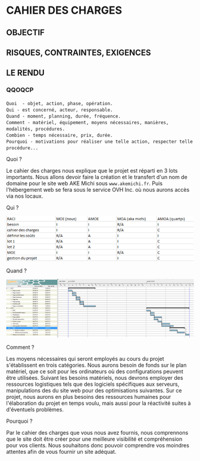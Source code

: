 # CAHIER DES CHARGES

## OBJECTIF

## RISQUES, CONTRAINTES, EXIGENCES

## LE RENDU

### QQOQCP  

`Quoi  - objet, action, phase, opération.`  
`Qui - est concerné, acteur, responsable.`  
`Quand - moment, planning, durée, fréquence.`  
`Comment - matériel, équipement, moyens nécessaires, manières, modalités, procédures.`  
`Combien - temps nécessaire, prix, durée.`  
`Pourquoi - motivations pour réaliser une telle action, respecter telle procédure...`  

  Quoi ?  
    
Le cahier des charges nous explique que le projet est réparti en 3 lots importants. Nous allons devoir faire la création et le transfert d'un nom de domaine pour le site web AKE Michi sous `www.akemichi.fr`. Puis l'hébergement web se fera sous le service OVH Inc. où nous aurons accès via nos locaux.

  Qui ?
  
![RACI](./images/raci.PNG)  
  
  Quand ?
  
![GANNT](./images/gannt.PNG)

  Comment ?
    
Les moyens nécessaires qui seront employés au cours du projet s'établissent en trois catégories. 
Nous aurons besoin de fonds sur le plan matériel, que ce soit pour les ordinateurs où des configurations peuvent être utilisées.
Suivant les besoins matériels, nous devrons employer des ressources logistiques tels que des logiciels spécifiques aux serveurs, manipulations des du site web pour des optimisations suivantes.
Sur ce projet, nous aurons en plus besoins des ressources humaines pour l'élaboration du projet en temps voulu, mais aussi pour la réactivité suites à d'éventuels problèmes.

  Pourquoi ?
    
Par le cahier des charges que vous nous avez fournis, nous comprennons que le site doit être créer pour une meilleure visibilité et compréhension pour vos clients. Nous souhaitons donc pouvoir comprendre vos moindres attentes afin de vous fournir un site adéquat.